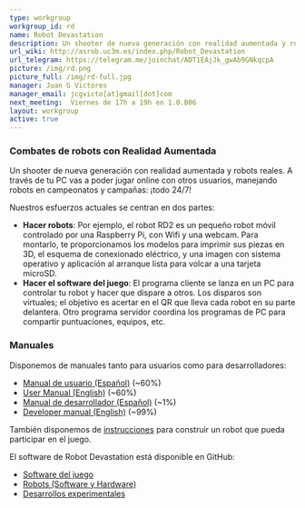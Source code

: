 ```yaml
---
type: workgroup
workgroup_id: rd
name: Robot Devastation
description: Un shooter de nueva generación con realidad aumentada y robots reales. A través de tu PC vas a poder jugar online con otros usuarios, manejando robots en campeonatos y campa&#241;as&#58; &#161;todo 24&#47;7&#33;
url_wiki: http://asrob.uc3m.es/index.php/Robot_Devastation
url_telegram: https://telegram.me/joinchat/ADT1EAjJk_gwAb9GNkqcpA
picture: /img/rd.png
picture_full: /img/rd-full.jpg
manager: Juan G Victores
manager_email: jcgvicto[at]gmail[dot]com
next_meeting:  Viernes de 17h a 19h en 1.0.B06
layout: workgroup
active: true
---
```


### Combates de robots con Realidad Aumentada
Un shooter de nueva generación con realidad aumentada y robots reales. A través de tu PC vas a poder jugar online con otros usuarios, manejando robots en campeonatos y campañas: ¡todo 24/7!

Nuestros esfuerzos actuales se centran en dos partes:

 * **Hacer robots**: Por ejemplo, el robot RD2 es un pequeño robot móvil controlado por una Raspberry Pi, con Wifi y una webcam. Para montarlo, te proporcionamos los modelos para imprimir sus piezas en 3D, el esquema de conexionado eléctrico, y una imagen con sistema operativo y aplicación al arranque lista para volcar a una tarjeta microSD.
 * **Hacer el software del juego**: El programa cliente se lanza en un PC para controlar tu robot y hacer que dispare a otros. Los disparos son virtuales; el objetivo es acertar en el QR que lleva cada robot en su parte delantera. Otro programa servidor coordina los programas de PC para compartir puntuaciones, equipos, etc.

### Manuales
Disponemos de manuales tanto para usuarios como para desarrolladores:

 * [Manual de usuario (Español)](https://asrob-uc3m.gitbooks.io/robotdevastation-user-manual/content/es/) (~60%)
 * [User Manual (English)](https://asrob-uc3m.gitbooks.io/robotdevastation-user-manual/content/en/) (~60%)
 * [Manual de desarrollador (Español)](https://asrob-uc3m.gitbooks.io/robotdevastation-developer-manual/content/es/) (~1%)
 * [Developer manual (English)](https://asrob-uc3m.gitbooks.io/robotdevastation-developer-manual/content/en/) (~99%)

 También disponemos de [instrucciones](https://asrob-uc3m.gitbooks.io/robotdevastation-user-manual/content/es/robots) para construir un robot que pueda participar en el juego.

 El software de Robot Devastation está disponible en GitHub:

  * [Software del juego](https://github.com/asrob-uc3m/robotDevastation)
  * [Robots (Software y Hardware)](https://github.com/asrob-uc3m/robotDevastation-robots)
  * [Desarrollos experimentales](https://github.com/asrob-uc3m/robotDevastation-research)

